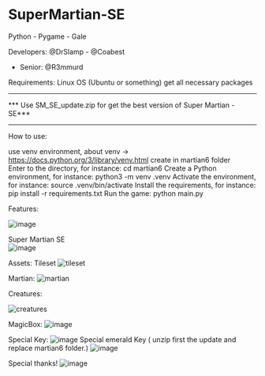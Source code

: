 # SuperMartian-SE
Python - Pygame - Gale

Developers: @DrSlamp  - @Coabest 
- Senior: @R3mmurd 

Requirements: Linux OS (Ubuntu or something)
get all necessary packages 
**************************************************************************
*** Use SM_SE_update.zip for get the best version of Super Martian - SE***
**************************************************************************
How to use: 

use venv environment, about venv -> https://docs.python.org/3/library/venv.html
create in martian6 folder  
Enter to the directory, for instance: cd martian6
Create a Python environment, for instance: python3 -m venv .venv
Activate the environment, for instance: source .venv/bin/activate
Install the requirements, for instance: pip install -r requirements.txt
Run the game: python main.py

Features: 

![image](https://user-images.githubusercontent.com/24397487/232254755-956d1207-b8e6-4750-af5d-2f16132de9dc.png)

Super Martian SE  
![image](https://user-images.githubusercontent.com/24397487/232254736-ccad3f1d-0382-4dca-9eeb-cc3ff300c673.png)


Assets:
Tileset
![tileset](https://user-images.githubusercontent.com/24397487/232254776-d200a72a-7126-42a7-9d1a-5dfb1c50578e.png)


Martian:
![martian](https://user-images.githubusercontent.com/24397487/232254891-695dbcc3-ae6e-48f4-a539-ef4b40026ab9.png)



Creatures:

![creatures](https://user-images.githubusercontent.com/24397487/232177061-f112e7bb-cf18-40e1-a3ee-84745a7b2aa8.png)


MagicBox:
![image](https://user-images.githubusercontent.com/24397487/232177075-686a0e28-91a7-4911-8765-5a0d87e4de83.png)

Special Key: 
![image](https://user-images.githubusercontent.com/24397487/232177090-0d7ad1d3-372f-4ba1-a342-97b6dfd2cfae.png)
Special emerald Key ( unzip first the update and replace martian6 folder.)
![image](https://user-images.githubusercontent.com/24397487/232263940-10f6f68d-676f-4253-a08d-1791fece8a98.png)



Special thanks! 
![image](https://user-images.githubusercontent.com/24397487/232254832-78c9b3c1-e581-4727-b568-e1f9a687cb22.png)

